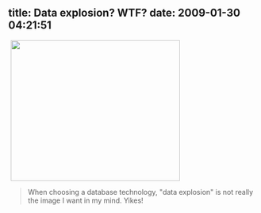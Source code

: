 title: Data explosion?  WTF?
date: 2009-01-30 04:21:51
---

<!-- s9ymdb:14 --><img class="serendipity_image_center" width="341" height="284" style="border: 0px; padding-left: 5px; padding-right: 5px; text-align:center;" src="/~jesus/uploads/Picture4.png" alt="" /><br />

<blockquote>When choosing a database technology, "data explosion" is not really the image I want in my mind.  Yikes!</blockquote>
